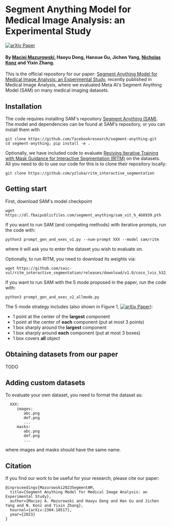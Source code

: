 # Segment Anything Model for Medical Image Analysis: an Experimental Study

[![arXiv Paper](https://img.shields.io/badge/arXiv-2304.10517-orange.svg?style=flat)](https://arxiv.org/abs/2304.10517)

#### By [Maciej Mazurowski](https://sites.duke.edu/mazurowski/), Haoyu Dong, Hanxue Gu, Jichen Yang, [Nicholas Konz](https://nickk124.github.io/) and Yixin Zhang.

This is the official repository for our paper: [Segment Anything Model for Medical Image Analysis: an Experimental Study](https://www.sciencedirect.com/science/article/pii/S1361841523001780), recently published in Medical Image Analysis, where we evaluated Meta AI's Segment Anything Model (SAM) on many medical imaging datasets. 

## Installation

The code requires installing SAM's repository [Segment Anything (SAM)](https://github.com/facebookresearch/segment-anything.git). The model and dependencies can be found at SAM's repository, or you can install them with

```
git clone https://github.com/facebookresearch/segment-anything.git
cd segment-anything; pip install -e .
```

Optionally, we have included code to evaluate [Reviving Iterative Training with Mask Guidance for Interactive Segmentation (RITM)](https://arxiv.org/abs/2102.06583) on the datasets. All you need to do to use our code for this is to clone their repository locally:

```
git clone https://github.com/yzluka/ritm_interactive_segmentation
```

## Getting start
First, download SAM's model checkpoint 
```
wget https://dl.fbaipublicfiles.com/segment_anything/sam_vit_h_4b8939.pth
```

If you want to run SAM (and competing methods) with iterative prompts, run the code with:
```
python3 prompt_gen_and_exec_v1.py --num-prompt XXX --model sam/ritm
```
where it will ask you to enter the dataset you wish to evaluate on.

Optionally, to run RITM, you need to download its weights via:
```
wget https://github.com/saic-vul/ritm_interactive_segmentation/releases/download/v1.0/coco_lvis_h32_itermask.pth
```


If you want to run SAM with the 5 mode proposed in the paper, run the code with:
```
python3 prompt_gen_and_exec_v2_allmode.py 
```
The 5 mode strategy includes (also shown in Figure 1, [![arXiv Paper](https://img.shields.io/badge/arXiv-2304.10517-orange.svg?style=flat)](https://arxiv.org/abs/2304.10517)):
- 1 point at the center of the **largest** component
- 1 point at the center of **each** component (put at most 3 points)
- 1 box sharply around the **largest** component
- 1 box sharply around **each** component (put at most 3 boxes)
- 1 box covers **all** object

## Obtaining datasets from our paper

TODO

## Adding custom datasets
To evaluate your own dataset, you need to format the dataset as: 
```
  XXX:
     images:
        abc.png
        def.png
        ...
     masks:
        abc.png
        def.png
        ...
```
where images and masks should have the same name.

## Citation
If you find our work to be useful for your research, please cite our paper:
```
@inproceedings{Mazurowski2023SegmentAM,
  title={Segment Anything Model for Medical Image Analysis: an Experimental Study},
  author={Maciej A. Mazurowski and Haoyu Dong and Han Gu and Jichen Yang and N. Konz and Yixin Zhang},
  hournal={arXiv:2304.10517},
  year={2023}
}
```
